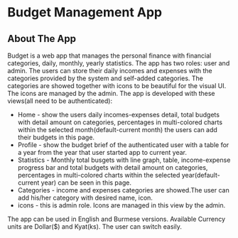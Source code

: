 # Budget Management App

## About The App
Budget is a web app that manages the personal finance with financial categories, daily, monthly, yearly statistics. The app has two roles: user and admin. The users can store their daily incomes and expenses with the categories provided by the system and self-added categories. The categories are showed together with icons to be beautiful for the visual UI. The icons are managed by the admin.
The app is developed with these views(all need to be authenticated):

- Home - show the users daily incomes-expenses detail, total budgets with detail amount on categories, percentages in multi-colored charts  within the selected month(default-current month)
the users can add their budgets in this page.
- Profile - show the budget brief of the authenticated user with a table for a year from the year that user started app to current year. 
- Statistics - Monthly total busgets with line graph, table, income-expense progress bar and total budgets with detail amount on categories, percentages in multi-colored charts  within the selected year(default-current year) can be seen in this page.
- Categories - income and expenses categories are showed.The user can add his/her category with desired name, icon.
- icons - this is admin role. Icons are managed in this view by the admin.

The app can be used in English and Burmese versions. Available Currency units are Dollar($) and Kyat(ks). The user can switch easily.

